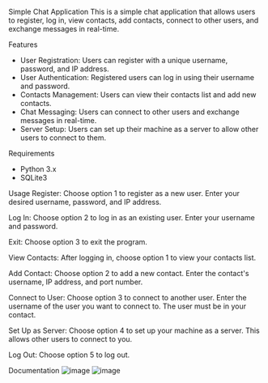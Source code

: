 Simple Chat Application
This is a simple chat application that allows users to register, log in, view contacts, add contacts, connect to other users, and exchange messages in real-time.

Features
- User Registration: Users can register with a unique username, password, and IP address.
- User Authentication: Registered users can log in using their username and password.
- Contacts Management: Users can view their contacts list and add new contacts.
- Chat Messaging: Users can connect to other users and exchange messages in real-time.
- Server Setup: Users can set up their machine as a server to allow other users to connect to them.
  
Requirements
- Python 3.x
- SQLite3

Usage
Register: Choose option 1 to register as a new user. Enter your desired username, password, and IP address.

Log In: Choose option 2 to log in as an existing user. Enter your username and password.

Exit: Choose option 3 to exit the program.

View Contacts: After logging in, choose option 1 to view your contacts list.

Add Contact: Choose option 2 to add a new contact. Enter the contact's username, IP address, and port number.

Connect to User: Choose option 3 to connect to another user. Enter the username of the user you want to connect to. The user must be in your contact.

Set Up as Server: Choose option 4 to set up your machine as a server. This allows other users to connect to you.

Log Out: Choose option 5 to log out.

Documentation
![image](https://github.com/Erichen294/P2P-System/assets/98416392/2e8d3c8e-3cf8-45b1-8e40-7ac6d182de82)
![image](https://github.com/Erichen294/P2P-System/assets/98416392/f0a9ef81-40e6-4733-9105-d139181a161d)
